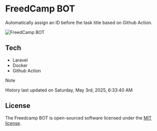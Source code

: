 # FreedCamp BOT

Automatically assign an ID before the task title based on Github Action.

![FreedCamp BOT](https://repository-images.githubusercontent.com/737932867/7d34798b-2680-471c-b089-a78a718d3d6a)

## Tech

- Laravel
- Docker
- Github Action

> [!NOTE]  
> History last updated on Saturday, May 3rd, 2025, 6:33:40 AM

## License

The Freedcamp BOT is open-sourced software licensed under the [MIT license](https://opensource.org/licenses/MIT).
